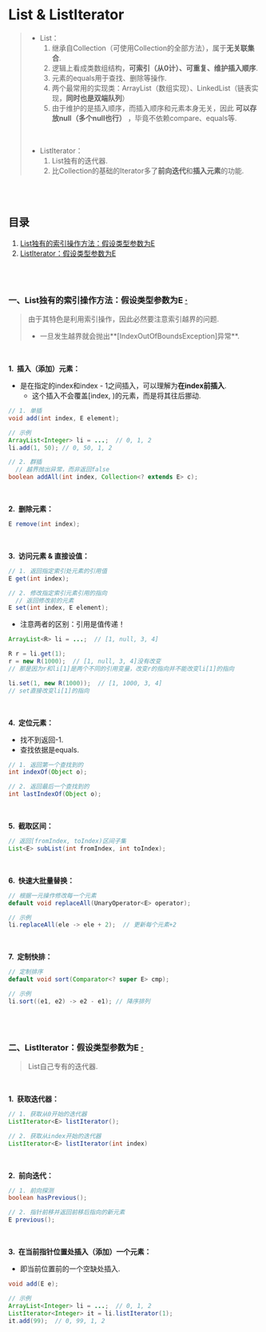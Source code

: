# List & ListIterator
> - List：
>   1. 继承自Collection（可使用Collection的全部方法），属于**无关联集合**.
>   2. 逻辑上看成类数组结构，**可索引（从0计）、可重复、维护插入顺序**.
>   3. 元素的equals用于查找、删除等操作.
>   4. 两个最常用的实现类：ArrayList（数组实现）、LinkedList（链表实现，**同时也是双端队列**）
>   5. 由于维护的是插入顺序，而插入顺序和元素本身无关，因此 **可以存放null（多个null也行）** ，毕竟不依赖compare、equals等.
>
> <br>
>
> - ListIterator：
>   1. List独有的迭代器.
>   2. 比Collection的基础的Iterator多了**前向迭代**和**插入元素**的功能.

<br><br>

## 目录

1. [List独有的索引操作方法：假设类型参数为E](#一list独有的索引操作方法假设类型参数为e--)
2. [ListIterator：假设类型参数为E](#二listiterator假设类型参数为e--)

<br><br>

### 一、List独有的索引操作方法：假设类型参数为E  [·](#目录)
> 由于其特色是利用索引操作，因此必然要注意索引越界的问题.
>
>   - 一旦发生越界就会抛出**[IndexOutOfBoundsException]异常**.

<br>

**1.&nbsp; 插入（添加）元素：**

- 是在指定的index和index - 1之间插入，可以理解为**在index前插入**.
  - 这个插入不会覆盖[index, )的元素，而是将其往后挪动.

```Java
// 1. 单插
void add(int index, E element);

// 示例
ArrayList<Integer> li = ...;  // 0, 1, 2
li.add(1, 50); // 0, 50, 1, 2

// 2. 群插
  // 越界抛出异常，而非返回false
boolean addAll(int index, Collection<? extends E> c);
```

<br>

**2.&nbsp; 删除元素：**

```Java
E remove(int index);
```

<br>

**3.&nbsp; 访问元素 & 直接设值：**

```Java
// 1. 返回指定索引处元素的引用值
E get(int index);

// 2. 修改指定索引元素引用的指向
  // 返回修改前的元素
E set(int index, E element);
```

- 注意两者的区别：引用是值传递！

```Java
ArrayList<R> li = ...;  // [1, null, 3, 4]

R r = li.get(1);
r = new R(1000);  // [1, null, 3, 4]没有改变
// 那是因为r和li[1]是两个不同的引用变量，改变r的指向并不能改变li[1]的指向

li.set(1, new R(1000));  // [1, 1000, 3, 4]
// set直接改变li[1]的指向
```

<br>

**4.&nbsp; 定位元素：**

- 找不到返回-1.
- 查找依据是equals.

```Java
// 1. 返回第一个查找到的
int indexOf(Object o);

// 2. 返回最后一个查找到的
int lastIndexOf(Object o);
```

<br>

**5.&nbsp; 截取区间：**

```Java
// 返回[fromIndex, toIndex)区间子集
List<E> subList(int fromIndex, int toIndex);
```

<br>

**6.&nbsp; 快速大批量替换：**

```Java
// 根据一元操作修改每一个元素
default void replaceAll(UnaryOperator<E> operator);

// 示例
li.replaceAll(ele -> ele + 2);  // 更新每个元素+2
```

<br>

**7.&nbsp; 定制快排：**

```Java
// 定制排序
default void sort(Comparator<? super E> cmp);

// 示例
li.sort((e1, e2) -> e2 - e1); // 降序排列
```

<br><br>

### 二、ListIterator：假设类型参数为E  [·](#目录)
> List自己专有的迭代器.

<br>

**1.&nbsp; 获取迭代器：**

```Java
// 1. 获取从0开始的迭代器
ListIterator<E> listIterator();

// 2. 获取从index开始的迭代器
ListIterator<E> listIterator(int index)
```

<br>

**2.&nbsp; 前向迭代：**

```Java
// 1. 前向探测
boolean hasPrevious();

// 2. 指针前移并返回前移后指向的新元素
E previous();
```

<br>

**3.&nbsp; 在当前指针位置处插入（添加）一个元素：**

- 即当前位置前的一个空缺处插入.

```Java
void add(E e);

// 示例
ArrayList<Integer> li = ...;  // 0, 1, 2
ListIterator<Integer> it = li.listIterator(1);
it.add(99);  // 0, 99, 1, 2
```
